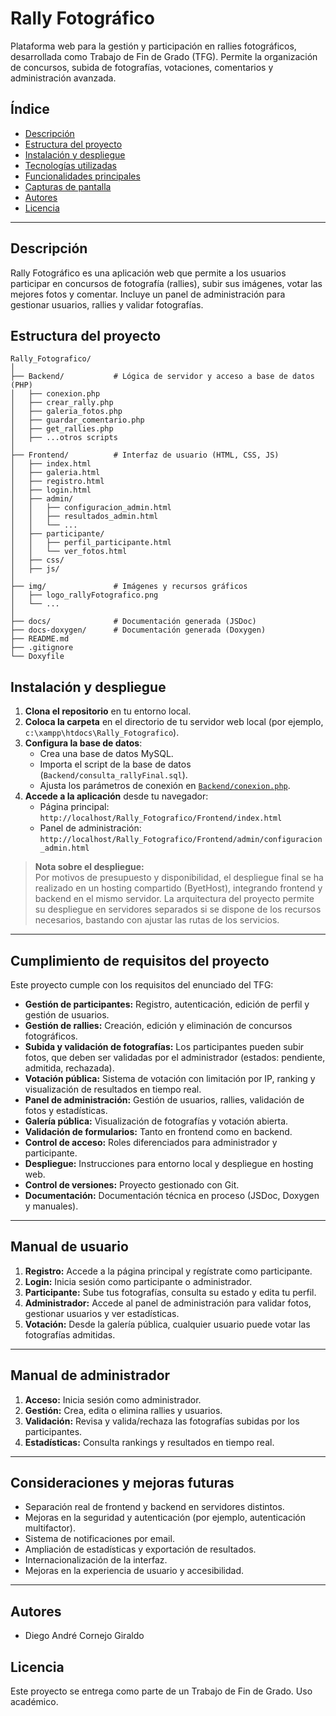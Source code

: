 # Rally Fotográfico

Plataforma web para la gestión y participación en rallies fotográficos, desarrollada como Trabajo de Fin de Grado (TFG). Permite la organización de concursos, subida de fotografías, votaciones, comentarios y administración avanzada.

## Índice

- [Descripción](#descripción)
- [Estructura del proyecto](#estructura-del-proyecto)
- [Instalación y despliegue](#instalación-y-despliegue)
- [Tecnologías utilizadas](#tecnologías-utilizadas)
- [Funcionalidades principales](#funcionalidades-principales)
- [Capturas de pantalla](#capturas-de-pantalla)
- [Autores](#autores)
- [Licencia](#licencia)

---

## Descripción

Rally Fotográfico es una aplicación web que permite a los usuarios participar en concursos de fotografía (rallies), subir sus imágenes, votar las mejores fotos y comentar. Incluye un panel de administración para gestionar usuarios, rallies y validar fotografías.

## Estructura del proyecto

```
Rally_Fotografico/
│
├── Backend/           # Lógica de servidor y acceso a base de datos (PHP)
│   ├── conexion.php
│   ├── crear_rally.php
│   ├── galeria_fotos.php
│   ├── guardar_comentario.php
│   ├── get_rallies.php
│   ├── ...otros scripts
│
├── Frontend/          # Interfaz de usuario (HTML, CSS, JS)
│   ├── index.html
│   ├── galeria.html
│   ├── registro.html
│   ├── login.html
│   ├── admin/
│   │   ├── configuracion_admin.html
│   │   ├── resultados_admin.html
│   │   └── ...
│   ├── participante/
│   │   ├── perfil_participante.html
│   │   └── ver_fotos.html
│   ├── css/
│   ├── js/
│
├── img/               # Imágenes y recursos gráficos
│   ├── logo_rallyFotografico.png
│   └── ...
│
├── docs/              # Documentación generada (JSDoc)
├── docs-doxygen/      # Documentación generada (Doxygen)
├── README.md
├── .gitignore
└── Doxyfile
```

## Instalación y despliegue

1. **Clona el repositorio** en tu entorno local.
2. **Coloca la carpeta** en el directorio de tu servidor web local (por ejemplo, `c:\xampp\htdocs\Rally_Fotografico`).
3. **Configura la base de datos**:
   - Crea una base de datos MySQL.
   - Importa el script de la base de datos (`Backend/consulta_rallyFinal.sql`).
   - Ajusta los parámetros de conexión en [`Backend/conexion.php`](Backend/conexion.php).
4. **Accede a la aplicación** desde tu navegador:
   - Página principal: `http://localhost/Rally_Fotografico/Frontend/index.html`
   - Panel de administración: `http://localhost/Rally_Fotografico/Frontend/admin/configuracion_admin.html`

> **Nota sobre el despliegue:**  
> Por motivos de presupuesto y disponibilidad, el despliegue final se ha realizado en un hosting compartido (ByetHost), integrando frontend y backend en el mismo servidor. La arquitectura del proyecto permite su despliegue en servidores separados si se dispone de los recursos necesarios, bastando con ajustar las rutas de los servicios.

---

## Cumplimiento de requisitos del proyecto

Este proyecto cumple con los requisitos del enunciado del TFG:

- **Gestión de participantes:** Registro, autenticación, edición de perfil y gestión de usuarios.
- **Gestión de rallies:** Creación, edición y eliminación de concursos fotográficos.
- **Subida y validación de fotografías:** Los participantes pueden subir fotos, que deben ser validadas por el administrador (estados: pendiente, admitida, rechazada).
- **Votación pública:** Sistema de votación con limitación por IP, ranking y visualización de resultados en tiempo real.
- **Panel de administración:** Gestión de usuarios, rallies, validación de fotos y estadísticas.
- **Galería pública:** Visualización de fotografías y votación abierta.
- **Validación de formularios:** Tanto en frontend como en backend.
- **Control de acceso:** Roles diferenciados para administrador y participante.
- **Despliegue:** Instrucciones para entorno local y despliegue en hosting web.
- **Control de versiones:** Proyecto gestionado con Git.
- **Documentación:** Documentación técnica en proceso (JSDoc, Doxygen y manuales).

---

## Manual de usuario

1. **Registro:** Accede a la página principal y regístrate como participante.
2. **Login:** Inicia sesión como participante o administrador.
3. **Participante:** Sube tus fotografías, consulta su estado y edita tu perfil.
4. **Administrador:** Accede al panel de administración para validar fotos, gestionar usuarios y ver estadísticas.
5. **Votación:** Desde la galería pública, cualquier usuario puede votar las fotografías admitidas.

---

## Manual de administrador

1. **Acceso:** Inicia sesión como administrador.
2. **Gestión:** Crea, edita o elimina rallies y usuarios.
3. **Validación:** Revisa y valida/rechaza las fotografías subidas por los participantes.
4. **Estadísticas:** Consulta rankings y resultados en tiempo real.

---

## Consideraciones y mejoras futuras

- Separación real de frontend y backend en servidores distintos.
- Mejoras en la seguridad y autenticación (por ejemplo, autenticación multifactor).
- Sistema de notificaciones por email.
- Ampliación de estadísticas y exportación de resultados.
- Internacionalización de la interfaz.
- Mejoras en la experiencia de usuario y accesibilidad.

---

## Autores

- Diego André Cornejo Giraldo

## Licencia

Este proyecto se entrega como parte de un Trabajo de Fin de Grado. Uso académico.
